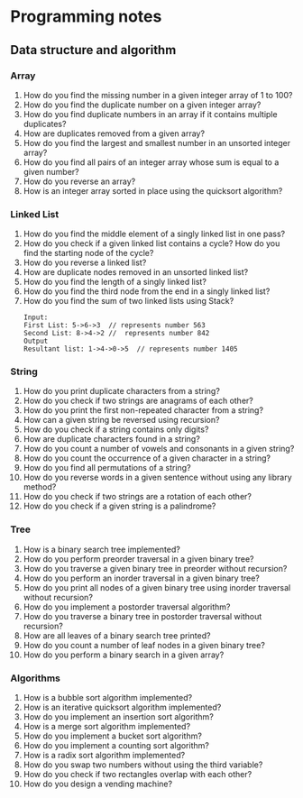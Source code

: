 # Programming notes

## Data structure and algorithm

### Array

1. How do you find the missing number in a given integer array of 1 to 100?
1. How do you find the duplicate number on a given integer array?
1. How do you find duplicate numbers in an array if it contains multiple duplicates?
1. How are duplicates removed from a given array?
1. How do you find the largest and smallest number in an unsorted integer array?
1. How do you find all pairs of an integer array whose sum is equal to a given number?
1. How do you reverse an array?
1. How is an integer array sorted in place using the quicksort algorithm?

### Linked List

1. How do you find the middle element of a singly linked list in one pass?
1. How do you check if a given linked list contains a cycle? How do you find the starting node of the cycle?
1. How do you reverse a linked list?
1. How are duplicate nodes removed in an unsorted linked list?
1. How do you find the length of a singly linked list?
1. How do you find the third node from the end in a singly linked list?
1. How do you find the sum of two linked lists using Stack?
    ```
    Input:
    First List: 5->6->3  // represents number 563
    Second List: 8->4->2 //  represents number 842
    Output
    Resultant list: 1->4->0->5  // represents number 1405
    ```

### String

1. How do you print duplicate characters from a string?
1. How do you check if two strings are anagrams of each other?
1. How do you print the first non-repeated character from a string?
1. How can a given string be reversed using recursion?
1. How do you check if a string contains only digits?
1. How are duplicate characters found in a string?
1. How do you count a number of vowels and consonants in a given string?
1. How do you count the occurrence of a given character in a string?
1. How do you find all permutations of a string?
1. How do you reverse words in a given sentence without using any library method?
1. How do you check if two strings are a rotation of each other?
1. How do you check if a given string is a palindrome?

### Tree

1. How is a binary search tree implemented?
1. How do you perform preorder traversal in a given binary tree?
1. How do you traverse a given binary tree in preorder without recursion?
1. How do you perform an inorder traversal in a given binary tree?
1. How do you print all nodes of a given binary tree using inorder traversal without recursion?
1. How do you implement a postorder traversal algorithm?
1. How do you traverse a binary tree in postorder traversal without recursion?
1. How are all leaves of a binary search tree printed?
1. How do you count a number of leaf nodes in a given binary tree?
1. How do you perform a binary search in a given array?

### Algorithms

1. How is a bubble sort algorithm implemented?
1. How is an iterative quicksort algorithm implemented?
1. How do you implement an insertion sort algorithm?
1. How is a merge sort algorithm implemented?
1. How do you implement a bucket sort algorithm?
1. How do you implement a counting sort algorithm?
1. How is a radix sort algorithm implemented?
1. How do you swap two numbers without using the third variable?
1. How do you check if two rectangles overlap with each other?
1. How do you design a vending machine?
